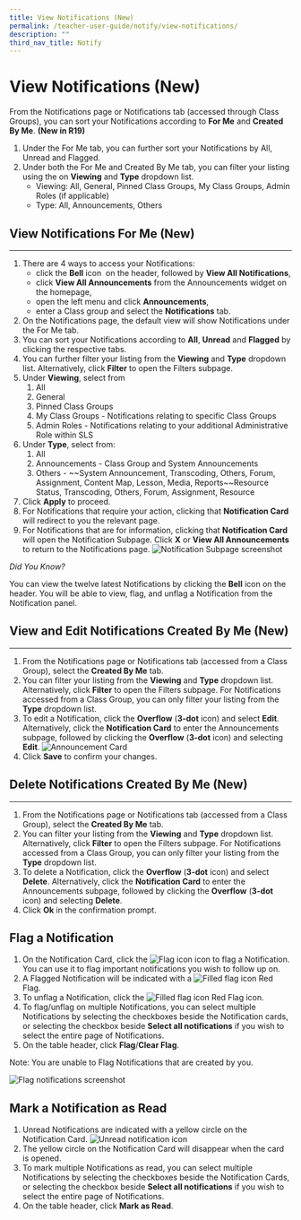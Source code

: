 ```yaml
---
title: View Notifications (New)
permalink: /teacher-user-guide/notify/view-notifications/
description: ""
third_nav_title: Notify
---
```

<h1>View Notifications (New)</h1>
<p>From the Notifications page or Notifications tab (accessed through Class Groups), you can sort your Notifications according to <strong>For Me</strong> and <strong>Created By Me</strong>. <strong>(New in R19)</strong></p>
<ol>
    <li>Under the For Me tab, you can further sort your Notifications by All, Unread and Flagged.</li>
    <li>Under both the For Me and Created By Me tab, you can filter your listing using the on <strong>Viewing</strong> and <strong>Type</strong> dropdown list.
        <ul>
            <li>Viewing: All, General, Pinned Class Groups, My Class Groups, Admin Roles (if applicable)</li>
            <li>Type: All, Announcements, Others</li>
        </ul>
    </li>
</ol>
<h2>View Notifications For Me (New)</h2>
<hr>
<ol>
    <li>There are 4 ways to access your Notifications:
        <ul>
            <li>click the <strong>Bell</strong> icon <img alt="" src="Bell.svg"> on the header, followed by <strong>View All Notifications</strong>,</li>
            <li>click <strong>View All Announcements</strong> from the Announcements widget on the homepage,</li>
            <li>open the left menu and click <strong>Announcements</strong>,</li>
            <li>enter a Class group and select the <strong>Notifications</strong> tab. <img alt="" src="N-ClassGroupNotification.png"></li>
        </ul>
    </li>
    <li>On the Notifications page, the default view will show Notifications under the For Me tab.</li>
    <li>You can sort your Notifications according to <strong>All</strong>, <strong>Unread</strong> and <strong>Flagged</strong> by clicking the respective tabs.</li>
    <li>You can further filter your listing from the <strong>Viewing</strong> and <strong>Type</strong> dropdown list. Alternatively, click <strong>Filter</strong> to open the Filters subpage.</li>
    <li>Under <strong>Viewing</strong>, select from
        <ol>
            <li>All</li>
            <li>General</li>
            <li>Pinned Class Groups</li>
            <li>My Class Groups - Notifications relating to specific Class Groups</li>
            <li>Admin Roles - Notifications relating to your additional Administrative Role within SLS</li>
        </ol>
    </li>
    <li>Under <strong>Type</strong>, select from:
        <ol>
            <li>All</li>
            <li>Announcements - Class Group and System Announcements</li>
            <li>Others - ~~System Announcement, Transcoding, Others, Forum, Assignment, Content Map, Lesson, Media, Reports~~Resource Status, Transcoding, Others, Forum, Assignment, Resource</li>
        </ol>
        <img alt="" src="N-NotificationsFilter.png">
    </li>
    <li>Click <strong>Apply</strong> to proceed.</li>
    <li>For Notifications that require your action, clicking that <strong>Notification Card</strong> will redirect to you the relevant page.  <img alt="" src="N-Notifications2.png"></li>
    <li>For Notifications that are for information, clicking that <strong>Notification Card</strong> will open the Notification Subpage. Click <strong>X</strong> or <strong>View All Announcements</strong> to return to the Notifications page.  <img alt="Notification Subpage screenshot" src="N-Notifications1.png"></li>
</ol>

<p><em>Did You Know?</em></p>
<p>You can view the twelve latest Notifications by clicking the <strong>Bell</strong> icon on the header. You will be able to view, flag, and unflag a Notification from the Notification panel.</p>

<h2>View and Edit Notifications Created By Me (New)</h2>
<hr>
<ol>
  <li>From the Notifications page or Notifications tab (accessed from a Class Group), select the <strong>Created By Me</strong> tab.</li>
  <li>You can filter your listing from the <strong>Viewing</strong> and <strong>Type</strong> dropdown list. Alternatively, click <strong>Filter</strong> to open the Filters subpage. For Notifications accessed from a Class Group, you can only filter your listing from the <strong>Type</strong> dropdown list.</li>
  <li>To edit a Notification, click the <strong>Overflow</strong> (<strong>3-dot</strong> icon) and select <strong>Edit</strong>. Alternatively, click the <strong>Notification Card</strong> to enter the Announcements subpage, followed by clicking the <strong>Overflow</strong> (<strong>3-dot</strong> icon) and selecting <strong>Edit</strong>. <img alt="Announcement Card" src="N-AnnouncementCard.png"></li>
  <li>Click <strong>Save</strong> to confirm your changes.</li>
</ol>

<h2>Delete Notifications Created By Me (New)</h2>
<hr>
<ol>
  <li>From the Notifications page or Notifications tab (accessed from a Class Group), select the <strong>Created By Me</strong> tab.</li>
  <li>You can filter your listing from the <strong>Viewing</strong> and <strong>Type</strong> dropdown list. Alternatively, click <strong>Filter</strong> to open the Filters subpage. For Notifications accessed from a Class Group, you can only filter your listing from the <strong>Type</strong> dropdown list.</li>
  <li>To delete a Notification, click the <strong>Overflow</strong> (<strong>3-dot</strong> icon) and select <strong>Delete</strong>. Alternatively, click the <strong>Notification Card</strong> to enter the Announcements subpage, followed by clicking the <strong>Overflow</strong> (<strong>3-dot</strong> icon) and selecting <strong>Delete</strong>.</li>
  <li>Click <strong>Ok</strong> in the confirmation prompt.</li>
</ol>

<h2>Flag a Notification</h2>

<ol>
  <li>On the Notification Card, click the <span class="icon"><img alt="Flag icon" src="Flag24.svg"></span> icon to flag a Notification. You can use it to flag important notifications you wish to follow up on.</li>
  <li>A Flagged Notification will be indicated with a <span class="icon"><img alt="Filled flag icon" src="FlagFilled24.svg"></span> Red Flag.</li>
  <li>To unflag a Notification, click the <span class="icon"><img alt="Filled flag icon" src="FlagFilled24.svg"></span> Red Flag icon.</li>
  <li>To flag/unflag on multiple Notifications, you can select multiple Notifications by selecting the checkboxes beside the Notification cards, or selecting the checkbox beside <strong>Select all notifications</strong> if you wish to select the entire page of Notifications.</li>
  <li>On the table header, click <strong>Flag</strong>/<strong>Clear Flag</strong>.</li>
</ol>

<p>Note: You are unable to Flag Notifications that are created by you.</p>

<img alt="Flag notifications screenshot" src="N-FlagNotifications.png">

<h2>Mark a Notification as Read</h2>

<ol>
  <li>Unread Notifications are indicated with a yellow circle on the Notification Card. <img alt="Unread notification icon" src="N-Notifications2.png"></li>
  <li>The yellow circle on the Notification Card will disappear when the card is opened.</li>
  <li>To mark multiple Notifications as read, you can select multiple Notifications by selecting the checkboxes beside the Notification Cards, or selecting the checkbox beside <strong>Select all notifications</strong> if you wish to select the entire page of Notifications.</li>
  <li>On the table header, click <strong>Mark as Read</strong>.</li>
</ol>
